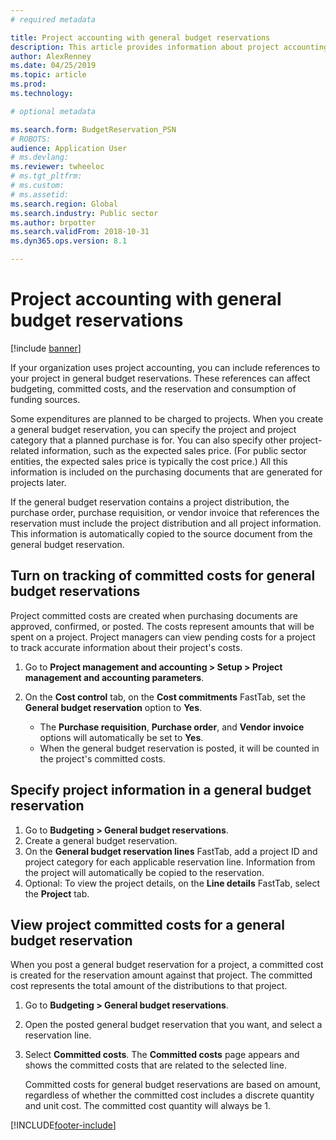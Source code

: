```yaml
---
# required metadata

title: Project accounting with general budget reservations
description: This article provides information about project accounting that uses general budget reservations for Public sector.
author: AlexRenney
ms.date: 04/25/2019
ms.topic: article
ms.prod: 
ms.technology: 

# optional metadata

ms.search.form: BudgetReservation_PSN 
# ROBOTS: 
audience: Application User
# ms.devlang: 
ms.reviewer: twheeloc
# ms.tgt_pltfrm: 
# ms.custom: 
# ms.assetid: 
ms.search.region: Global
ms.search.industry: Public sector
ms.author: brpotter
ms.search.validFrom: 2018-10-31
ms.dyn365.ops.version: 8.1

---
```


# Project accounting with general budget reservations

[!include [banner](../includes/banner.md)]

If your organization uses project accounting, you can include references to your project in general budget reservations. These references can affect budgeting, committed costs, and the reservation and consumption of funding sources.

Some expenditures are planned to be charged to projects. When you create a general budget reservation, you can specify the project and project category that a planned purchase is for. You can also specify other project-related information, such as the expected sales price. (For public sector entities, the expected sales price is typically the cost price.) All this information is included on the purchasing documents that are generated for projects later.

If the general budget reservation contains a project distribution, the purchase order, purchase requisition, or vendor invoice that references the reservation must include the project distribution and all project information. This information is automatically copied to the source document from the general budget reservation.

## Turn on tracking of committed costs for general budget reservations

Project committed costs are created when purchasing documents are approved, confirmed, or posted. The costs represent amounts that will be spent on a project. Project managers can view pending costs for a project to track accurate information about their project's costs.

1. Go to **Project management and accounting \> Setup \> Project management and accounting parameters**.
2. On the **Cost control** tab, on the **Cost commitments** FastTab, set the **General budget reservation** option to **Yes**.

    - The **Purchase requisition**, **Purchase order**, and **Vendor invoice** options will automatically be set to **Yes**.
    - When the general budget reservation is posted, it will be counted in the project's committed costs.

## Specify project information in a general budget reservation

1. Go to **Budgeting \> General budget reservations**.
2. Create a general budget reservation.
3. On the **General budget reservation lines** FastTab, add a project ID and project category for each applicable reservation line. Information from the project will automatically be copied to the reservation.
4. Optional: To view the project details, on the **Line details** FastTab, select the **Project** tab.

## View project committed costs for a general budget reservation

When you post a general budget reservation for a project, a committed cost is created for the reservation amount against that project. The committed cost represents the total amount of the distributions to that project.

1. Go to **Budgeting \> General budget reservations**.
2. Open the posted general budget reservation that you want, and select a reservation line.
3. Select **Committed costs**. The **Committed costs** page appears and shows the committed costs that are related to the selected line.

    Committed costs for general budget reservations are based on amount, regardless of whether the committed cost includes a discrete quantity and unit cost. The committed cost quantity will always be 1.


[!INCLUDE[footer-include](../../includes/footer-banner.md)]
